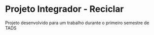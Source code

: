 # Projeto Integrador - Reciclar
 Projeto desenvolvido para um trabalho durante o primeiro semestre de TADS
